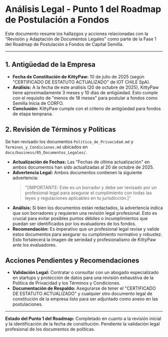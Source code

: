 # Análisis Legal - Punto 1 del Roadmap de Postulación a Fondos

Este documento resume los hallazgos y acciones relacionadas con la "Revisión y Adaptación de Documentos Legales" como parte de la Fase 1 del Roadmap de Postulación a Fondos de Capital Semilla.

---

## 1. Antigüedad de la Empresa

- **Fecha de Constitución de KittyPaw:** 10 de julio de 2025 (según "CERTIFICADO DE ESTATUTO ACTUALIZADO" de IOT CHILE SpA).
- **Análisis:** A la fecha de este análisis (20 de octubre de 2025), KittyPaw tiene aproximadamente 3 meses y 10 días de antigüedad. Esto cumple con el requisito de "menos de 18 meses" para postular a fondos como Semilla Inicia de CORFO.
- **Conclusión:** KittyPaw cumple con el criterio de antigüedad para fondos de etapa temprana.

## 2. Revisión de Términos y Políticas

Se han revisado los documentos `Politica_de_Privacidad.md` y `Terminos_y_Condiciones.md` ubicados en `docs/business/05_Documentos_Legales/`.

- **Actualización de Fechas:** Las "Fechas de última actualización" en ambos documentos han sido actualizadas al 20 de octubre de 2025.
- **Advertencia Legal:** Ambos documentos contienen la siguiente advertencia:
    > "[IMPORTANTE: Este es un borrador y debe ser revisado por un profesional legal para asegurar el cumplimiento con todas las leyes y regulaciones aplicables en tu jurisdicción.]"
- **Análisis:** Si bien los documentos están redactados, la advertencia indica que son borradores y requieren una revisión legal profesional. Esto es crucial para evitar posibles puntos débiles o incumplimientos que puedan ser identificados por los evaluadores de los fondos.
- **Recomendación:** Es imperativo que un profesional legal revise y valide estos documentos para asegurar su cumplimiento normativo y robustez. Esto fortalecerá la imagen de seriedad y profesionalismo de KittyPaw ante los evaluadores.

## Acciones Pendientes y Recomendaciones

- **Validación Legal:** Contratar o consultar con un abogado especializado en startups y protección de datos para una revisión exhaustiva de la Política de Privacidad y los Términos y Condiciones.
- **Documentación de Respaldo:** Asegurarse de tener el "CERTIFICADO DE ESTATUTO ACTUALIZADO" y cualquier otro documento legal de constitución de la empresa listo para ser adjuntado como anexo en las postulaciones.

---

**Estado del Punto 1 del Roadmap:** Completado en cuanto a la revisión inicial y la identificación de la fecha de constitución. Pendiente la validación legal profesional de los documentos de políticas.